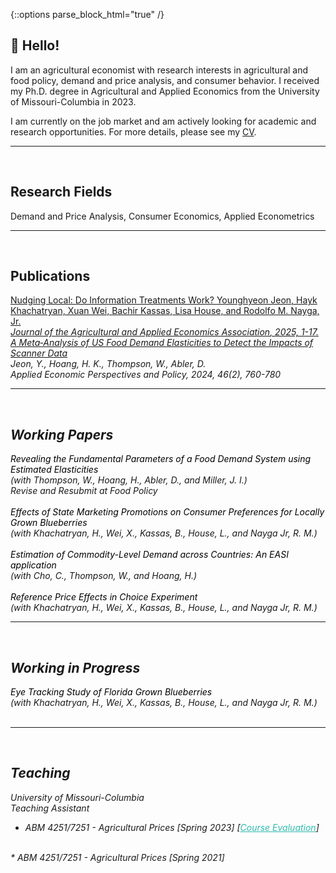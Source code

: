 {::options parse_block_html="true" /}

## 👏 Hello!

I am an agricultural economist with research interests in agricultural and food policy, demand and price analysis, and consumer behavior.
I received my Ph.D. degree in Agricultural and Applied Economics from the University of Missouri-Columbia in 2023. 

I am currently on the job market and am actively looking for academic and research opportunities.
For more details, please see my <a href="https://drive.google.com/file/d/1xm8eFO7rykp8yycjWC8pudH7pnZOGy2f/view?usp=drive_link"> CV</a>.

-----
<br>

## Research Fields
Demand and Price Analysis, Consumer Economics, Applied Econometrics
  
-----
<br>

## Publications
<a href="https://onlinelibrary.wiley.com/doi/full/10.1002/jaa2.70017">
Nudging Local: Do Information Treatments Work? 
Younghyeon Jeon, Hayk Khachatryan, Xuan Wei, Bachir Kassas, Lisa House, and Rodolfo M. Nayga, Jr.<br>
<i> Journal of the Agricultural and Applied Economics Association<i>, 2025, 1-17.

<a href="https://onlinelibrary.wiley.com/doi/abs/10.1002/aepp.13414">
A Meta‐Analysis of US Food Demand Elasticities to Detect the Impacts of Scanner Data</a><br>
Jeon, Y., Hoang, H. K., Thompson, W., Abler, D.<br>
<i> Applied Economic Perspectives and Policy</i>, 2024, 46(2), 760-780

-----
<br>

## Working Papers

<span style="color:black;"> Revealing the Fundamental Parameters of a Food Demand System using Estimated Elasticities </span><br>
(with Thompson, W., Hoang, H., Abler, D., and Miller, J. I.)<br>
Revise and Resubmit at Food Policy<br>
<br>
<span style="color:black;"> Effects of State Marketing Promotions on Consumer Preferences for Locally Grown Blueberries </span><br>
(with Khachatryan, H., Wei, X., Kassas, B., House, L., and Nayga Jr, R. M.)<br>
<br>
<span style="color:black;"> Estimation of Commodity-Level Demand across Countries: An EASI application </span><br>
(with Cho, C., Thompson, W., and Hoang, H.)<br>
<br>
<span style="color:black;"> Reference Price Effects in Choice Experiment </span><br>
(with Khachatryan, H., Wei, X., Kassas, B., House, L., and Nayga Jr, R. M.)<br>

-----
<br>

## Working in Progress

<span style="color:black;"> Eye Tracking Study of Florida Grown Blueberries </span><br>
(with Khachatryan, H., Wei, X., Kassas, B., House, L., and Nayga Jr, R. M.)<br>
<br>


-----
<br>

## Teaching

University of Missouri-Columbia<br>
<i>Teaching Assistant</i><br>
* ABM 4251/7251 - Agricultural Prices [Spring 2023]
[<a href="https://drive.google.com/file/d/1ykF8eD0weIil5HfLaDAHSzwqvIfJV32i/view?usp=drive_link" style="color:#2ebaae;">Course Evaluation</a>]<br>
<br>
* ABM 4251/7251 - Agricultural Prices [Spring 2021]

